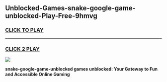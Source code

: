 
## Unblocked-Games-snake-google-game-unblocked-Play-Free-9hmvg
<h3>
<a href="https://premium76.site?title=snake-google-game-unblocked&ref=17A">CLICK TO PLAY</a></h3>
<hr>

<h3>
<a href="https://premium76.site?title=snake-google-game-unblocked&ref=17A">CLICK 2 PLAY</a>
  
</h3>

<a href="https://premium76.site?title=snake-google-game-unblocked&ref=17A"><img src="https://clearcache.store/games.png"></a>


**snake-google-game-unblocked games unblocked: Your Gateway to Fun and Accessible Online Gaming**
